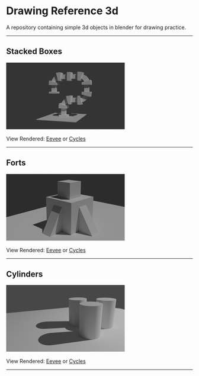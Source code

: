 # Drawing Reference 3d

A repository containing simple 3d objects in blender for drawing practice.

---

## Stacked Boxes

![StackedBoxes](docs/img/StackedBoxes.png)

View Rendered: [Eevee](docs/renders/eevee/StackedBoxes.png) or [Cycles](docs/renders/cycles/StackedBoxes.png)

---

## Forts

![Forts](docs/img/Forts.png)

View Rendered: [Eevee](docs/renders/eevee/Forts.png) or [Cycles](docs/renders/cycles/Forts.png)

---

## Cylinders

![Cylinders](docs/img/Cylinders.png)

View Rendered: [Eevee](docs/renders/eevee/Cylinders.png) or [Cycles](docs/renders/cycles/Cylinders.png)

---
